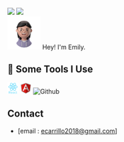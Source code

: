 
<br>
<a target="_blank" href="https://www.linkedin.com/in/emily-carrillo-7110481b8/"><img src="https://img.shields.io/badge/-LinkedIn-0077B5?style=for-the-badge&logo=Linkedin&logoColor=white"></img></a>
<a target="_blank" href="mailto:ecarrillo2018@gmail.com"><img src="https://img.shields.io/badge/-Gmail-D14836?style=for-the-badge&logo=Gmail&logoColor=white"></img></a>
<br>

<img src="https://github.com/ecarril6/ecarril6/blob/main/9375349_avatars_accounts_woman_female_person_icon.png" alt="WomanIcon"  width="75" height="75" />
Hey! 
I'm Emily.
 
<h2>🚀 Some Tools I Use</h2>
<p align="left">
<img src="https://raw.githubusercontent.com/devicons/devicon/master/icons/react/react-original-wordmark.svg" alt="react" width="25" height="25" />
<img src="https://raw.githubusercontent.com/devicons/devicon/master/icons/angularjs/angularjs-original.svg" alt="angular-js" width="25" height="25" />
<img src="https://github.com/CyrisXD/CyrisXD/raw/master/assets/Github.png" alt="Github"  width="25" height="25" /> 
</p>

## Contact
- [email : ecarrillo2018@gmail.com]
